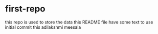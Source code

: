 # first-repo
this repo is used to store the data
this README file have some text to use initial commit
this adilakshmi meesala
